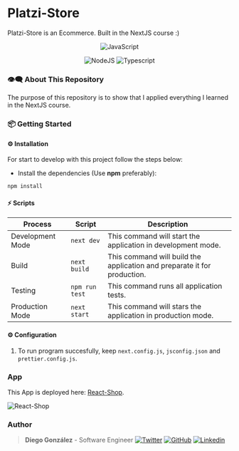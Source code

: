 # Platzi-Store

<p>Platzi-Store is an Ecommerce. Built in the NextJS course :)</p>

<p align="center">
    <img src="https://img.shields.io/badge/version-0.2.0-EBCB8B?style=for-the-badge&logo=node.js&logoColor=EBCB8B" alt="JavaScript" />
</p>

<p align="center">
    <img src="https://img.shields.io/badge/v14.X-ECEFF4?style=for-the-badge&logo=Node.js" alt="NodeJS" />
    <img src="https://img.shields.io/badge/supported-A7C9E6?style=for-the-badge&logo=Typescript" alt="Typescript" />
</p>

### 👁️‍🗨️ About This Repository

The purpose of this repository is to show that I applied everything I learned in the NextJS course.

### 📦 Getting Started

#### ⚙️ Installation

For start to develop with this project follow the steps below:

- Install the dependencies (Use **npm** preferably):

```bash
npm install
```

#### ⚡️ Scripts

| Process          | Script               | Description                                                  |
| ---------------- | -------------------- | ------------------------------------------------------------ |
| Development Mode | `next dev`           | This command will start the application in development mode. |
| Build            | `next build`  | This command will build the application and preparate it for production.                 |
| Testing          | `npm run test`       | This command runs all application tests.                     |
| Production Mode  | `next start` | This command will stars the application in production mode.  |

#### ⚙️ Configuration

1) To run program succesfully, keep `next.config.js`, `jsconfig.json` and `prettier.config.js`.

### App

This App is deployed here: [React-Shop](https://nextjs-course-gray-chi.vercel.app/).

![React-Shop](blob:https://vercel.com/83b2c3e0-2f4b-4cce-886b-e6befb38a94f)

### Author

> **Diego González** - Software Engineer
[![Twitter](https://img.shields.io/badge/Twitter-ECEFF4?style=for-the-badge&logo=Twitter)](https://twitter.com/diegomdevs)
[![GitHub](https://img.shields.io/badge/GitHub-ECEFF4?style=for-the-badge&logo=GitHub&logoColor=2E3440)](https://github.com/diegomdevs)
[![Linkedin](https://img.shields.io/badge/LinkedIn-0077B5?style=for-the-badge&logo=linkedin&logoColor=white)](https://www.linkedin.com/in/diego-gonz%C3%A1lez-8a91a9211/)
